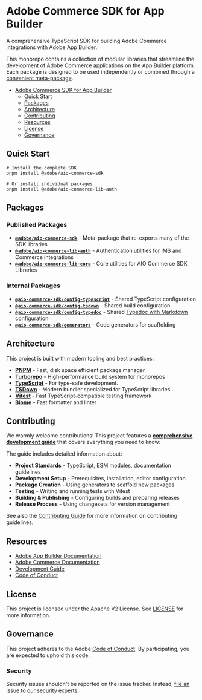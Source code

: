 # Adobe Commerce SDK for App Builder

A comprehensive TypeScript SDK for building Adobe Commerce integrations with Adobe App Builder.

This monorepo contains a collection of modular libraries that streamline the development of Adobe Commerce applications on the App Builder platform. Each package is designed to be used independently or combined through a [convenient meta-package](./packages/aio-commerce-sdk).

- [Adobe Commerce SDK for App Builder](#adobe-commerce-sdk-for-app-builder)
  - [Quick Start](#quick-start)
  - [Packages](#packages)
  - [Architecture](#architecture)
  - [Contributing](#contributing)
  - [Resources](#resources)
  - [License](#license)
  - [Governance](#governance)

## Quick Start

```shell
# Install the complete SDK
pnpm install @adobe/aio-commerce-sdk

# Or install individual packages
pnpm install @adobe/aio-commerce-lib-auth
```

## Packages

### Published Packages

- **[`@adobe/aio-commerce-sdk`](./packages/aio-commerce-sdk)** - Meta-package that re-exports many of the SDK libraries
- **[`@adobe/aio-commerce-lib-auth`](./packages/aio-commerce-lib-auth)** - Authentication utilities for IMS and Commerce integrations
- **[`@adobe/aio-commerce-lib-core`](./packages/aio-commerce-lib-core)** - Core utilities for AIO Commerce SDK Libraries

### Internal Packages

- **[`@aio-commerce-sdk/config-typescript`](./configs/typescript)** - Shared TypeScript configuration
- **[`@aio-commerce-sdk/config-tsdown`](./configs/tsdown)** - Shared build configuration
- **[`@aio-commerce-sdk/config-typedoc`](./configs/typedoc)** - Shared [Typedoc with Markdown](https://typedoc-plugin-markdown.org/docs) configuration
- **[`@aio-commerce-sdk/generators`](./turbo/generators)** - Code generators for scaffolding

## Architecture

This project is built with modern tooling and best practices:

- **[PNPM](https://pnpm.io/)** - Fast, disk space efficient package manager
- **[Turborepo](https://turbo.build/)** - High-performance build system for monorepos
- **[TypeScript](https://www.typescriptlang.org/)** - For type-safe development.
- **[TSDown](https://tsdown.dev/)** - Modern bundler specialized for TypeScript libraries..
- **[Vitest](https://vitest.dev/)** - Fast TypeScript-compatible testing framework
- **[Biome](https://biomejs.dev/)** - Fast formatter and linter

## Contributing

We warmly welcome contributions! This project features a [**comprehensive development guide**](./.github/DEVELOPMENT.md) that covers everything you need to know:

The guide includes detailed information about:

- **Project Standards** - TypeScript, ESM modules, documentation guidelines
- **Development Setup** - Prerequisites, installation, editor configuration
- **Package Creation** - Using generators to scaffold new packages
- **Testing** - Writing and running tests with Vitest
- **Building & Publishing** - Configuring builds and preparing releases
- **Release Process** - Using changesets for version management

See also the [Contributing Guide](./.github/CONTRIBUTING.md) for more information on contributing guidelines.

## Resources

- [Adobe App Builder Documentation](https://developer.adobe.com/app-builder/docs/overview/)
- [Adobe Commerce Documentation](https://developer.adobe.com/commerce/docs/)
- [Development Guide](./.github/DEVELOPMENT.md)
- [Code of Conduct](./CODE_OF_CONDUCT.md)

## License

This project is licensed under the Apache V2 License. See [LICENSE](LICENSE) for more information.

## Governance

This project adheres to the Adobe [Code of Conduct](./CODE_OF_CONDUCT.md). By participating, you are expected to uphold this code.

### Security

Security issues shouldn't be reported on the issue tracker. Instead, [file an issue to our security experts](https://helpx.adobe.com/security/alertus.html).
